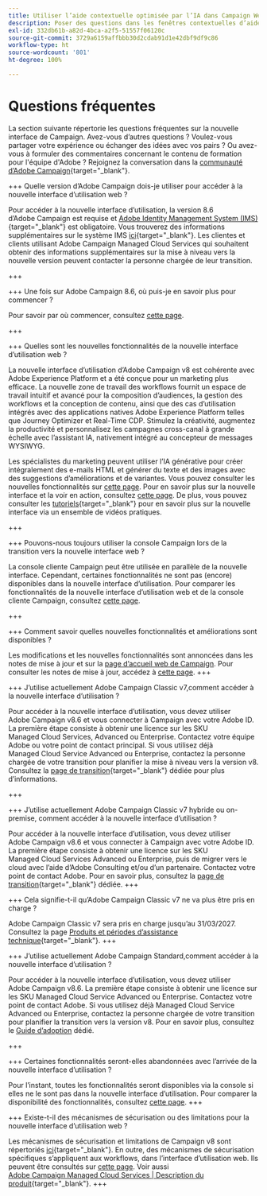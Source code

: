 ```yaml
---
title: Utiliser l’aide contextuelle optimisée par l’IA dans Campaign Web
description: Poser des questions dans les fenêtres contextuelles d’aide de Campaign Web
exl-id: 332db61b-a82d-4bca-a2f5-51557f06120c
source-git-commit: 3729a6159affbbb30d2cdab91d1e42dbf9df9c86
workflow-type: ht
source-wordcount: '801'
ht-degree: 100%

---
```


# Questions fréquentes

La section suivante répertorie les questions fréquentes sur la nouvelle interface de Campaign. Avez-vous d’autres questions ? Voulez-vous partager votre expérience ou échanger des idées avec vos pairs ? Ou avez-vous à formuler des commentaires concernant le contenu de formation pour l&#39;équipe d&#39;Adobe ? Rejoignez la conversation dans la [communauté d’Adobe Campaign](https://experienceleaguecommunities.adobe.com/t5/adobe-campaign-classic-v7/ct-p/adobe-campaign-classic-community?profile.language=fr){target="_blank"}.


+++ Quelle version d’Adobe Campaign dois-je utiliser pour accéder à la nouvelle interface d’utilisation web ?

Pour accéder à la nouvelle interface d’utilisation, la version 8.6 d’Adobe Campaign est requise et [Adobe Identity Management System (IMS)](https://helpx.adobe.com/fr/enterprise/using/identity.html){target="_blank"} est obligatoire. Vous trouverez des informations supplémentaires sur le système IMS [ici](https://experienceleague.adobe.com/fr/docs/campaign/technotes-ac/tn-new/migrate-users-to-ims){target="_blank"}. Les clientes et clients utilisant Adobe Campaign Managed Cloud Services qui souhaitent obtenir des informations supplémentaires sur la mise à niveau vers la nouvelle version peuvent contacter la personne chargée de leur transition.

+++

+++ Une fois sur Adobe Campaign 8.6, où puis-je en savoir plus pour commencer ?

Pour savoir par où commencer, consultez [cette page](../get-started/get-started.md).

+++

+++ Quelles sont les nouvelles fonctionnalités de la nouvelle interface d’utilisation web ?

La nouvelle interface d’utilisation d’Adobe Campaign v8 est cohérente avec Adobe Experience Platform et a été conçue pour un marketing plus efficace. La nouvelle zone de travail des workflows fournit un espace de travail intuitif et avancé pour la composition d’audiences, la gestion des workflows et la conception de contenu, ainsi que des cas d’utilisation intégrés avec des applications natives Adobe Experience Platform telles que Journey Optimizer et Real-Time CDP.  Stimulez la créativité, augmentez la productivité et personnalisez les campagnes cross-canal à grande échelle avec l’assistant IA, nativement intégré au concepteur de messages WYSIWYG.

Les spécialistes du marketing peuvent utiliser l’IA générative pour créer intégralement des e-mails HTML et générer du texte et des images avec des suggestions d’améliorations et de variantes. Vous pouvez consulter les nouvelles fonctionnalités sur [cette page](../rn/whats-new.md). Pour en savoir plus sur la nouvelle interface et la voir en action, consultez [cette page](../get-started/user-interface.md). De plus, vous pouvez consulter les [tutoriels](https://experienceleague.adobe.com/fr/docs/campaign-web-learn/tutorials/overview){target="_blank"} pour en savoir plus sur la nouvelle interface via un ensemble de vidéos pratiques.

+++

+++  Pouvons-nous toujours utiliser la console Campaign lors de la transition vers la nouvelle interface web ?

La console cliente Campaign peut être utilisée en parallèle de la nouvelle interface. Cependant, certaines fonctionnalités ne sont pas (encore) disponibles dans la nouvelle interface d’utilisation. Pour comparer les fonctionnalités de la nouvelle interface d’utilisation web et de la console cliente Campaign, consultez [cette page](../get-started/capability-matrix.md).

+++

+++ Comment savoir quelles nouvelles fonctionnalités et améliorations sont disponibles ?

Les modifications et les nouvelles fonctionnalités sont annoncées dans les notes de mise à jour et sur la [page d’accueil web de Campaign](../get-started/user-interface.md#user-interface-home). Pour consulter les notes de mise à jour, accédez à [cette page](../rn/release-notes.md).
+++


+++  J’utilise actuellement Adobe Campaign Classic v7,comment accéder à la nouvelle interface d’utilisation ?

Pour accéder à la nouvelle interface d’utilisation, vous devez utiliser Adobe Campaign v8.6 et vous connecter à Campaign avec votre Adobe ID. La première étape consiste à obtenir une licence sur les SKU Managed Cloud Services, Advanced ou Enterprise. Contactez votre équipe Adobe ou votre point de contact principal. Si vous utilisez déjà Managed Cloud Service Advanced ou Enterprise, contactez la personne chargée de votre transition pour planifier la mise à niveau vers la version v8. Consultez la [page de transition](https://experienceleague.adobe.com/fr/docs/campaign/campaign-v8/new/v7-to-v8){target="_blank"} dédiée pour plus d’informations.

+++

+++  J’utilise actuellement Adobe Campaign Classic v7 hybride ou on-premise, comment accéder à la nouvelle interface d’utilisation ?

Pour accéder à la nouvelle interface d’utilisation, vous devez utiliser Adobe Campaign v8.6 et vous connecter à Campaign avec votre Adobe ID. La première étape consiste à obtenir une licence sur les SKU Managed Cloud Services Advanced ou Enterprise, puis de migrer vers le cloud avec l’aide d’Adobe Consulting et/ou d’un partenaire. Contactez votre point de contact Adobe. Pour en savoir plus, consultez la [page de transition](https://experienceleague.adobe.com/fr/docs/campaign/campaign-v8/new/v7-to-v8){target="_blank"} dédiée.
+++

+++ Cela signifie-t-il qu’Adobe Campaign Classic v7 ne va plus être pris en charge ?

Adobe Campaign Classic v7 sera pris en charge jusqu’au 31/03/2027. Consultez la page [Produits et périodes d’assistance technique](https://helpx.adobe.com/fr/support/programs/eol-matrix.html){target="_blank"}.
+++

+++ J’utilise actuellement Adobe Campaign Standard,comment accéder à la nouvelle interface d’utilisation ?

Pour accéder à la nouvelle interface d’utilisation, vous devez utiliser Adobe Campaign v8.6. La première étape consiste à obtenir une licence sur les SKU Managed Cloud Service Advanced ou Enterprise. Contactez votre point de contact Adobe. Si vous utilisez déjà Managed Cloud Service Advanced ou Enterprise, contactez la personne chargée de votre transition pour planifier la transition vers la version v8. Pour en savoir plus, consultez le [Guide d’adoption](../../adoption/home.md) dédié.

+++


+++ Certaines fonctionnalités seront-elles abandonnées avec l’arrivée de la nouvelle interface d’utilisation ?

Pour l’instant, toutes les fonctionnalités seront disponibles via la console si elles ne le sont pas dans la nouvelle interface d’utilisation. Pour comparer la disponibilité des fonctionnalités, consultez [cette page](../get-started/capability-matrix.md).
+++


+++ Existe-t-il des mécanismes de sécurisation ou des limitations pour la nouvelle interface d’utilisation web ?

Les mécanismes de sécurisation et limitations de Campaign v8 sont répertoriés [ici](https://experienceleague.adobe.com/fr/docs/campaign/campaign-v8/releases/ac-guardrails){target="_blank"}. En outre, des mécanismes de sécurisation spécifiques s’appliquent aux workflows, dans l’interface d’utilisation web. Ils peuvent être consultés sur [cette page](../get-started/guardrails.md). Voir aussi [Adobe Campaign Managed Cloud Services | Description du produit](https://helpx.adobe.com/fr/legal/product-descriptions/adobe-campaign-managed-cloud-services.html){target="_blank"}.
+++
